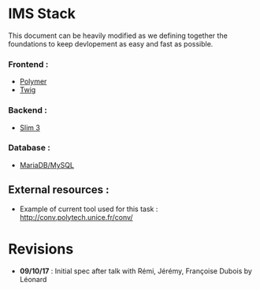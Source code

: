 # IMS Stack

This document can be heavily modified as we defining together the foundations to keep devlopement as easy and fast as possible.

### Frontend : 
- [Polymer](https://www.polymer-project.org/) 
- [Twig](https://twig.symfony.com/)

### Backend :
- [Slim 3](https://www.slimframework.com/)

### Database :
- [MariaDB/MySQL](https://mariadb.com/fr)

## External resources :
- Example of current tool used for this task : http://conv.polytech.unice.fr/conv/


Revisions
===
* **09/10/17** : Initial spec after talk with Rémi, Jérémy, Françoise Dubois by Léonard
